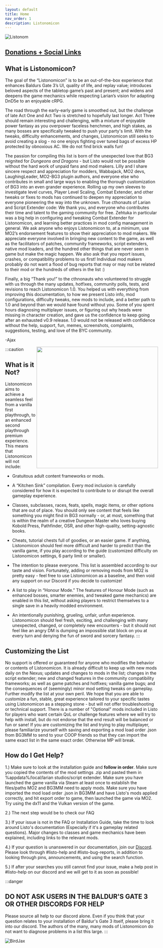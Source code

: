 ```yaml
---
layout: default
title: Home
nav_order: 1
description: Listonomicon
---
```

![Listonom](https://raw.githubusercontent.com/Listonomicon-Team/Listonomicon/main/Listo%20Banner.png)

## **[Donations + Social Links](https://linktr.ee/lillybird69)**

## **What is Listonomicon?**
The goal of the “Listonomicon” is to be an out-of-the-box experience that enhances Baldurs Gate 3’s UI, quality of life, and replay value; introduces beloved aspects of the tabletop game’s past and present; and widens and deepens the game mechanics while respecting Larian’s vision for adapting DnD5e to an enjoyable cRPG.

The road through the early-early game is smoothed out, but the challenge of late Act One and Act Two is stretched to hopefully last longer. Act Three should remain interesting and challenging, with a mixture of enjoyable power fantasy as you overpower faceless henchmen, and high stakes, as many bosses are specifically tweaked to push your party's limit. With the tweaks, difficulty enhancements, and changes, Listonomicon still seeks to avoid creating a slog - no one enjoys fighting over tuned bags of excess HP protected by obnoxious AC. We do not find brick walls fun!

The passion for compiling this list is born of the unexpected love that BG3 reignited for _Dungeons and Dragons_ - but Listo would not be possible without the hard work of unpaid fans and mod makers. Lilly and I share sincere respect and appreciation for modders, Wabbajack, MO2 devs, LaughingLeader, MO2-BG3 plugin authors, and everyone else who contributes in small and large ways to enabling the thorough customization of BG3 into an even grander experience. Rolling up my own sleeves to investigate level curves, Player Level Scaling, Combat Extender, and other tweaks or fixes to mods has continued to deepen my appreciation to everyone pioneering the way into the unknown. True cthonauts of Larian and Script Extender code: We thank you, and everyone who contributes their time and talent to the gaming community for free. Zehtuka in particular was a big help in configuring and tweaking Combat Extender for Listonomicon, and learning better practices in mod config management in general. We ask anyone who enjoys Listonomicon to, at a minimum, use MO2’s endorsement features to show their appreciation to mod makers. We appreciate everyone involved in bringing new content to the game, as well as the facilitators of patches, community frameworks, script extenders, native mod loaders, and the hundred other things that are never seen in game but make the magic happen. We also ask that you report issues, crashes, or compatibility problems to us first! Individual mod makers probably do not want a flood of bug reports that may or may not be related to their mod or the hundreds of others in the list :)

Finally, a big “Thank you!” to the cthnonauts who volunteered to struggle with us through the many updates, hotfixes, community polls, tests, and revisions to reach Listonomicon 1.0. You helped us with everything from improving this documentation, to how we present Listo info, mod configurations, difficulty tweaks, new mods to include, and a better path to 1.0 and beyond than we would have found without you. Some of you spent hours diagnosing multiplayer issues, or figuring out why heads were missing in character creation, and gave us the confidence to keep going after an exhausted v0.9 release. 1.0 would not be released with confidence without the help, support, fun, memes, screenshots, complaints, suggestions, testing, and love of the BYC community.

-Ajax

<img align="right" width="400" height="400" src="https://raw.githubusercontent.com/Listonomicon-Team/Listonomicon/main/Listo%20book%20transparent.png"/>

:::caution
## **What is it Not?**
Listonomicon aims to achieve a seamless feel from a vanilla first playthrough, to an enhanced second playthrough premium experience. This means that Listonomicon will not include:

- Gratuitous adult content frameworks or mods.

- A “Kitchen Sink” compilation. Every mod inclusion is carefully considered for how it is expected to contribute to or disrupt the overall gameplay experience.

- Classes, subclasses, races, feats, spells, magic items, or other options that are out of place. You should only see content that feels like something you might find in BG3 normally - or, at most, something that is within the realm of a creative Dungeon Master who loves buying Kobold Press, Pathfinder, OSR, and other high-quality, setting-agnostic books.

- Cheats, tutorial chests full of goodies, or an easier game. If anything, Listonomicon should feel more difficult and harder to predict than the vanilla game, if you play according to the guide (customized difficulty on Listonomicon settings, 6 party limit or smaller).

- The intention to please everyone. This list is assembled according to our taste and vision. Fortunately, adding or removing mods from MO2 is pretty easy - feel free to use Listonomicon as a baseline, and then void any support on our Discord if you decide to customize!

- A list to play in “Honour Mode.” The features of Honour Mode (such as enhanced bosses, smarter enemies, and tweaked game mechanics) are enabled in this list, without asking players to restrict themselves to a single save in a heavily modded environment.

- An intentionally punishing, grueling, unfair, unfun experience. Listonomicon should feel fresh, exciting, and challenging with many unexpected, changed, or completely new encounters - but it should not feel like an angry DM is dumping an impossible stat block on you at every turn and denying the fun of sword and sorcery fantasy.
:::

## **Customizing the List**
No support is offered or guaranteed for anyone who modifies the behavior or contents of Listonomicon. It is already difficult to keep up with new mods daily on the Nexus; updates and changes to mods in the list; changes in the script extender; new and changed features in the community compatibility frameworks; as well as game patches and hotfixes; vanilla game bugs; and the consequences of (seemingly) minor mod setting tweaks on gameplay. Further modify the list at your own peril. We hope that you are able to customize a fun, stable, great experience tailored to your specific tastes using Listonomicon as a stepping stone - but will not offer troubleshooting or technical support. There is a number of "Optional" mods included in Listo for players who want certain QoL or challenge features where we will try to help with install, but do not endorse that the end result will be balanced or fun or sane! If you are customizing the list and trying to play multiplayer, please familiarize yourself with saving and exporting a mod load order .json from BG3MM to send to your COOP friends so that they can import the same exact list in the same exact order. Otherwise MP will break.

## **How do I Get Help?**
1.) Make sure to look at the installation guide and **follow in order**. Make sure you copied the contents of the mod settings .zip and pasted them in %appdata%/local/larian studios/script extender. Make sure you have launched the game vanilla via Steam at least once to establish the files/paths MO2 and BG3MM need to apply mods. Make sure you have imported the mod load order .json in BG3MM and have Listo's mods applied correctly, and hit export order to game, then launched the game via MO2. Try using the dx11 and the Vulkan version of the game.

2.) The next step would be to check our FAQ

3.) If your issue is not in the FAQ or Installation Guide, take the time to look around Listo's documentation (Especially if it's a gameplay related questions). Major changes to classes and game mechanics have been explained, including links to the relevant mods.

4.) If your question is unanswered in our documentation, join our [Discord](https://discord.gg/43EhRjU). Please look through #listo-help and #listo-bug-reports, in addition to looking through pins, announcements, and using the search function.

5.) If after your searches you still cannot find your issue, make a help post in #listo-help on our discord and we will get to it as soon as possible!

:::danger

## DO NOT ASK USERS IN THE BALDUR'S GATE 3 OR OTHER DISCORDS FOR HELP

Please source all help to our discord alone. Even if you think that your question relates to your installation of Baldur's Gate 3 itself, please bring it into our discord. The authors of the many, many mods of Listonomicon do not want to diagnose problems in a list this large.
:::

![BirdJax](https://raw.githubusercontent.com/Listonomicon-Team/Listonomicon/main/BirdJaxBae.png)
